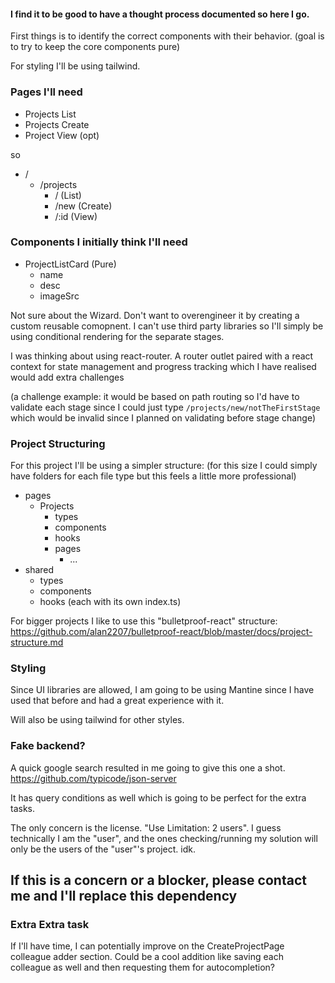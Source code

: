 #### I find it to be good to have a thought process documented so here I go.

First things is to identify the correct components with their behavior.
(goal is to try to keep the core components pure)

For styling I'll be using tailwind.

### Pages I'll need

- Projects List
- Projects Create
- Project View (opt)

so

- /
  - /projects
    - / (List)
    - /new (Create)
    - /:id (View)

### Components I initially think I'll need

- ProjectListCard (Pure)
  - name
  - desc
  - imageSrc

Not sure about the Wizard.
Don't want to overengineer it by creating a custom reusable comopnent.
I can't use third party libraries so I'll simply be using conditional rendering for the separate stages.

I was thinking about using react-router. A router outlet paired with a react context for state management and progress tracking which I have realised would add extra challenges

(a challenge example: it would be based on path routing so I'd have to validate each stage since I could just type `/projects/new/notTheFirstStage` which would be invalid since I planned on validating before stage change)

### Project Structuring

For this project I'll be using a simpler structure:
(for this size I could simply have folders for each file type but this feels a little more professional)

- pages
  - Projects
    - types
    - components
    - hooks
    - pages
      - ...
- shared
  - types
  - components
  - hooks
    (each with its own index.ts)

For bigger projects I like to use this "bulletproof-react" structure:
https://github.com/alan2207/bulletproof-react/blob/master/docs/project-structure.md

### Styling

Since UI libraries are allowed, I am going to be using Mantine since I have used that before and had a great experience with it.

Will also be using tailwind for other styles.

### Fake backend?

A quick google search resulted in me going to give this one a shot. https://github.com/typicode/json-server

It has query conditions as well which is going to be perfect for the extra tasks.

The only concern is the license. "Use Limitation: 2 users". I guess technically I am the "user", and the ones checking/running my solution will only be the users of the "user"'s project. idk.

## If this is a concern or a blocker, please contact me and I'll replace this dependency

### Extra Extra task

If I'll have time, I can potentially improve on the CreateProjectPage colleague adder section.
Could be a cool addition like saving each colleague as well and then requesting them for autocompletion?
